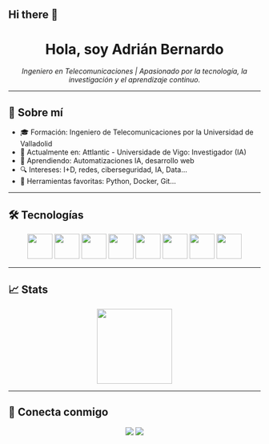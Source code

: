 ## Hi there 👋 

<!-- Profile README for Adrian Bernardo -->

<h1 align="center">Hola, soy Adrián Bernardo</h1>
<p align="center">
<!--  <img src="https://trots.es/cv/abbbrou.jpg" width="100" /><br> -->
  <em>Ingeniero en Telecomunicaciones | Apasionado por la tecnología, la investigación y el aprendizaje continuo.</em>
</p>

---

## 🧠 Sobre mí

- 🎓 Formación: Ingeniero de Telecomunicaciones por la Universidad de Valladolid
- 💼 Actualmente en: Attlantic - Universidade de Vigo: Investigador (IA)
- 🌱 Aprendiendo: Automatizaciones IA, desarrollo web
- 🔍 Intereses: I+D, redes, ciberseguridad, IA, Data...
- 🧰 Herramientas favoritas: Python, Docker, Git...

---

## 🛠️ Tecnologías

<div align="center">
  <img src="https://cdn.jsdelivr.net/gh/devicons/devicon/icons/python/python-original.svg" width="50" />
  <img src="https://cdn.jsdelivr.net/gh/devicons/devicon/icons/docker/docker-original.svg" width="50" />
  <img src="https://cdn.jsdelivr.net/gh/devicons/devicon/icons/github/github-original.svg" width="50" />
  <img src="https://cdn.jsdelivr.net/gh/devicons/devicon/icons/linux/linux-original.svg" width="50" />
  <img src="https://cdn.jsdelivr.net/gh/devicons/devicon/icons/amazonwebservices/amazonwebservices-original-wordmark.svg" width="50" /> 
  <img src="https://cdn.jsdelivr.net/gh/devicons/devicon/icons/azure/azure-original.svg" width="50" /> 
  <img src="https://cdn.jsdelivr.net/gh/devicons/devicon/icons/cloudflare/cloudflare-original-wordmark.svg" width="50" /> 
  <img src="https://cdn.jsdelivr.net/gh/devicons/devicon/icons/jupyter/jupyter-original-wordmark.svg" width="50" /> 
  <!-- Añade más según tus conocimientos -->
</div>

---

## 📈 Stats

<p align="center">
  <img src="https://github-readme-stats.vercel.app/api?username=trotss&show_icons=true&theme=radical" height="150"/>
<!--  <img src="https://github-readme-stats.vercel.app/api/top-langs/?username=trotss&layout=compact&theme=radical" height="150"/> -->
</p>

---

## 🤝 Conecta conmigo

<p align="center">
  <a href="https://linkedin.com/in/adri%C3%A1n-bernardo" target="_blank"><img src="https://img.shields.io/badge/-LinkedIn-blue?style=flat-square&logo=linkedin"></a>
  <a href="mailto:contacto@dev.trots.es"><img src="https://img.shields.io/badge/-Email-red?style=flat-square&logo=gmail&logoColor=white"></a>
</p>
